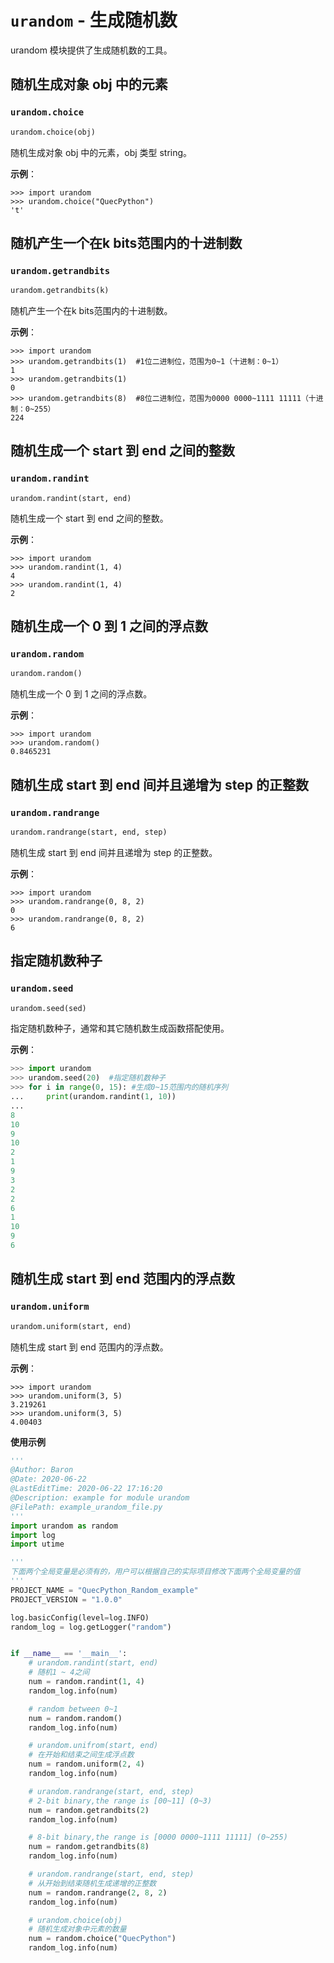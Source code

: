 # `urandom` - 生成随机数

urandom 模块提供了生成随机数的工具。

## 随机生成对象 obj 中的元素

### `urandom.choice`

```python
urandom.choice(obj)
```

随机生成对象 obj 中的元素，obj 类型 string。

**示例**：

```
>>> import urandom
>>> urandom.choice("QuecPython")
't'
```

## 随机产生一个在k bits范围内的十进制数

### `urandom.getrandbits`

```python
urandom.getrandbits(k)
```

随机产生一个在k bits范围内的十进制数。

**示例**：

```
>>> import urandom
>>> urandom.getrandbits(1)  #1位二进制位，范围为0~1（十进制：0~1）
1
>>> urandom.getrandbits(1)
0
>>> urandom.getrandbits(8)  #8位二进制位，范围为0000 0000~1111 11111（十进制：0~255）
224
```

## 随机生成一个 start 到 end 之间的整数

### `urandom.randint`

```
urandom.randint(start, end)
```

随机生成一个 start 到 end 之间的整数。

**示例**：

```
>>> import urandom
>>> urandom.randint(1, 4)
4
>>> urandom.randint(1, 4)
2
```

## 随机生成一个 0 到 1 之间的浮点数

### `urandom.random`

```python
urandom.random()
```

随机生成一个 0 到 1 之间的浮点数。

**示例**：

```
>>> import urandom
>>> urandom.random()
0.8465231
```

## 随机生成 start 到 end 间并且递增为 step 的正整数

### `urandom.randrange`

```python
urandom.randrange(start, end, step)
```

随机生成 start 到 end 间并且递增为 step 的正整数。

**示例**：

```
>>> import urandom
>>> urandom.randrange(0, 8, 2)
0
>>> urandom.randrange(0, 8, 2)
6
```

## 指定随机数种子

### `urandom.seed`

```python
urandom.seed(sed)
```

指定随机数种子，通常和其它随机数生成函数搭配使用。

**示例**：

```python
>>> import urandom
>>> urandom.seed(20)  #指定随机数种子
>>> for i in range(0, 15): #生成0~15范围内的随机序列
...     print(urandom.randint(1, 10))
...     
8
10
9
10
2
1
9
3
2
2
6
1
10
9
6
```

## 随机生成 start 到 end 范围内的浮点数

### `urandom.uniform`

```python
urandom.uniform(start, end)
```

随机生成 start 到 end 范围内的浮点数。

**示例**：

```
>>> import urandom
>>> urandom.uniform(3, 5)
3.219261
>>> urandom.uniform(3, 5)
4.00403
```

**使用示例**

```python
'''
@Author: Baron
@Date: 2020-06-22
@LastEditTime: 2020-06-22 17:16:20
@Description: example for module urandom
@FilePath: example_urandom_file.py
'''
import urandom as random
import log
import utime

'''
下面两个全局变量是必须有的，用户可以根据自己的实际项目修改下面两个全局变量的值
'''
PROJECT_NAME = "QuecPython_Random_example"
PROJECT_VERSION = "1.0.0"

log.basicConfig(level=log.INFO)
random_log = log.getLogger("random")


if __name__ == '__main__':
    # urandom.randint(start, end)
    # 随机1 ~ 4之间
    num = random.randint(1, 4)
    random_log.info(num)

    # random between 0~1
    num = random.random()
    random_log.info(num)

    # urandom.unifrom(start, end)
    # 在开始和结束之间生成浮点数
    num = random.uniform(2, 4)
    random_log.info(num)

    # urandom.randrange(start, end, step)
    # 2-bit binary,the range is [00~11] (0~3)
    num = random.getrandbits(2)
    random_log.info(num)

    # 8-bit binary,the range is [0000 0000~1111 11111] (0~255)
    num = random.getrandbits(8)
    random_log.info(num)

    # urandom.randrange(start, end, step)
    # 从开始到结束随机生成递增的正整数
    num = random.randrange(2, 8, 2)
    random_log.info(num)

    # urandom.choice(obj)
    # 随机生成对象中元素的数量
    num = random.choice("QuecPython")
    random_log.info(num)

```

